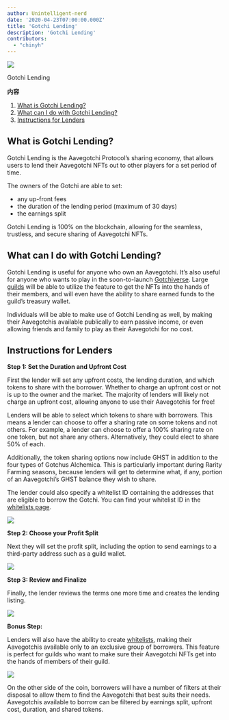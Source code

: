 ```yaml
---
author: Unintelligent-nerd
date: '2020-04-23T07:00:00.000Z'
title: 'Gotchi Lending'
description: 'Gotchi Lending'
contributors:
  - "chinyh"
---
```


<div class="headerImageContainer">
<img class="headerImage" src="/gotchi-lending/gotchi-lending.png">
<p class="headerImageText">Gotchi Lending</p>
</div>

<div class="contentsBox">

**内容**

<ol>
<li><a href=#what-is-gotchi-lending->What is Gotchi Lending?</a></li>
<li><a href=#what-can-i-do-with-gotchi-lending->What can I do with Gotchi Lending?</a></li>
<li><a href=#instructions-for-lenders>Instructions for Lenders</a></li>
</ol>

</div>

## What is Gotchi Lending?

Gotchi Lending is the Aavegotchi Protocol’s sharing economy, that allows users to lend their Aavegotchi NFTs out to other players for a set period of time.

The owners of the Gotchi are able to set:
* any up-front fees
* the duration of the lending period (maximum of 30 days)
* the earnings split

Gotchi Lending is 100% on the blockchain, allowing for the seamless, trustless, and secure sharing of Aavegotchi NFTs.

## What can I do with Gotchi Lending?

Gotchi Lending is useful for anyone who own an Aavegotchi. It’s also useful for anyone who wants to play in the soon-to-launch [Gotchiverse](/gotchiverse). Large [guilds](/guild) will be able to utilize the feature to get the NFTs into the hands of their members, and will even have the ability to share earned funds to the guild’s treasury wallet.

Individuals will be able to make use of Gotchi Lending as well, by making their Aavegotchis available publically to earn passive income, or even allowing friends and family to play as their Aavegotchi for no cost.

## Instructions for Lenders

**Step 1: Set the Duration and Upfront Cost**

First the lender will set any upfront costs, the lending duration, and which tokens to share with the borrower. Whether to charge an upfront cost or not is up to the owner and the market. The majority of lenders will likely not charge an upfront cost, allowing anyone to use their Aavegotchis for free!

Lenders will be able to select which tokens to share with borrowers. This means a lender can choose to offer a sharing rate on some tokens and not others. For example, a lender can choose to offer a 100% sharing rate on one token, but not share any others. Alternatively, they could elect to share 50% of each.

Additionally, the token sharing options now include GHST in addition to the four types of Gotchus Alchemica. This is particularly important during Rarity Farming seasons, because lenders will get to determine what, if any, portion of an Aavegotchi’s GHST balance they wish to share.

The lender could also specify a whitelist ID containing the addresses that are eligible to borrow the Gotchi. You can find your whitelist ID in the [whitelists page](https://app.aavegotchi.com/whitelists).

<img class="bodyImage" src="/gotchi-lending/gotchi-lending-step-1.png" />

**Step 2: Choose your Profit Split**

Next they will set the profit split, including the option to send earnings to a third-party address such as a guild wallet.

<img class="bodyImage" src="/gotchi-lending/gotchi-lending-step-2.png" />

**Step 3: Review and Finalize**

Finally, the lender reviews the terms one more time and creates the lending listing.

<img class="bodyImage" src="/gotchi-lending/gotchi-lending-step-3.png" />

**Bonus Step:**

Lenders will also have the ability to create [whitelists](https://app.aavegotchi.com/whitelists), making their Aavegotchis available only to an exclusive group of borrowers. This feature is perfect for guilds who want to make sure their Aavegotchi NFTs get into the hands of members of their guild.

<img class="bodyImage" src="/gotchi-lending/gotchi-lending-bonus-step.png" />

On the other side of the coin, borrowers will have a number of filters at their disposal to allow them to find the Aavegotchi that best suits their needs. Aavegotchis available to borrow can be filtered by earnings split, upfront cost, duration, and shared tokens.